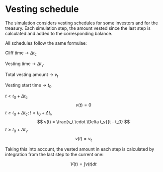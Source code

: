 # Vesting schedule

The simulation considers vesting schedules for some investors and for the treasury. 
Each simulation step, the amount vested since the last step is calculated and added to the corresponding balance.

All schedules follow the same formulae:

Cliff time -> $\Delta t_c$

Vesting time -> $\Delta t_v$

Total vesting amount -> $v_t$

Vesting start time -> $t_0$

$t < t_0 + \Delta t_c$
$$
v(t) = 0
$$
$t \ge t_0 + \Delta t_c ; t < t_0 + \Delta t_v$
$$
v(t) = \frac{v_t \cdot \Delta t_v}{t - t_0}
$$
$t \ge t_0 + \Delta t_v$
$$
v(t) = v_t
$$

Taking this into account, the vested amount in each step is calculated by integration from the last step to the current one:

$$
V(t) = \int v(t) dt
$$
